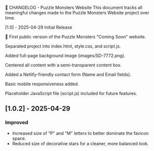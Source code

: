 📜 CHANGELOG - Puzzle Monsters Website
This document tracks all meaningful changes made to the Puzzle Monsters Website project over time.

[1.0] - 2025-04-29
Initial Release

🎉 First public version of the Puzzle Monsters "Coming Soon" website.

Separated project into index.html, style.css, and script.js.

Added full-page background image (images/SD-7772.png).

Centered all content with a semi-transparent content box.

Added a Netlify-friendly contact form (Name and Email fields).

Basic mobile responsiveness added.

Placeholder JavaScript file (script.js) included for future features.

## [1.0.2] - 2025-04-29
### Improved
- Increased size of "P" and "M" letters to better dominate the favicon space.
- Reduced size of decorative stars for a cleaner, more balanced look.